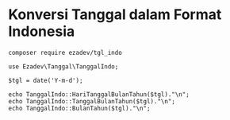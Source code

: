 # Konversi Tanggal dalam Format Indonesia

```
composer require ezadev/tgl_indo
```

```
use Ezadev\Tanggal\TanggalIndo;

$tgl = date('Y-m-d');

echo TanggalIndo::HariTanggalBulanTahun($tgl)."\n";
echo TanggalIndo::TanggalBulanTahun($tgl)."\n";
echo TanggalIndo::BulanTahun($tgl)."\n";
```
